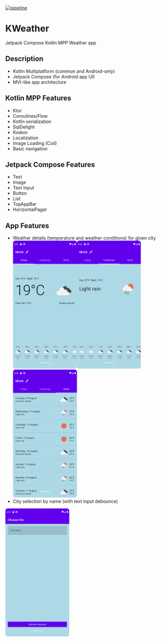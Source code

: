 [![pipeline](https://github.com/krossovochkin/KWeather/actions/workflows/main.yml/badge.svg)](https://github.com/krossovochkin/KWeather/actions/workflows/main.yml)

# KWeather
Jetpack Compose Kotlin MPP Weather app

## Description

- Kotlin Multiplatform (common and Android-only)
- Jetpack Compose (for Android app UI)
- MVI-like app architecture

## Kotlin MPP Features

- Ktor
- Coroutines/Flow
- Kotlin serialization
- SqlDelight
- Kodein
- Localization
- Image Loading (Coil)
- Basic navigation

## Jetpack Compose Features

- Text
- Image
- Text Input
- Button
- List
- TopAppBar
- HorizontalPager

## App Features

- Weather details (temperature and weather conditions) for given city  
<img src="https://raw.githubusercontent.com/krossovochkin/KWeather/master/doc/weather_details_today.png" width="200"/><img src="https://raw.githubusercontent.com/krossovochkin/KWeather/master/doc/weather_details_tomorrow.png" width="200"/><img src="https://raw.githubusercontent.com/krossovochkin/KWeather/master/doc/weather_details_week.png" width="200"/>
- City selection by name (with text input debounce)
<img src="https://raw.githubusercontent.com/krossovochkin/KWeather/master/doc/city_list.png" width="200"/>
